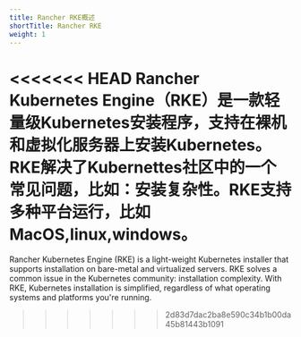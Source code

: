 ```yaml
---
title: Rancher RKE概述
shortTitle: Rancher RKE
weight: 1
---
```


<<<<<<< HEAD
Rancher Kubernetes Engine（RKE）是一款轻量级Kubernetes安装程序，支持在裸机和虚拟化服务器上​​安装Kubernetes。 RKE解决了Kubernettes社区中的一个常见问题，比如：安装复杂性。RKE支持多种平台运行，比如MacOS,linux,windows。
=======
Rancher Kubernetes Engine (RKE) is a light-weight Kubernetes installer that supports installation on bare-metal and virtualized servers. RKE solves a common issue in the Kubernetes community: installation complexity. With RKE, Kubernetes installation is simplified, regardless of what operating systems and platforms you're running.
>>>>>>> 2d83d7dac2ba8e590c34b1b00da45b81443b1091
